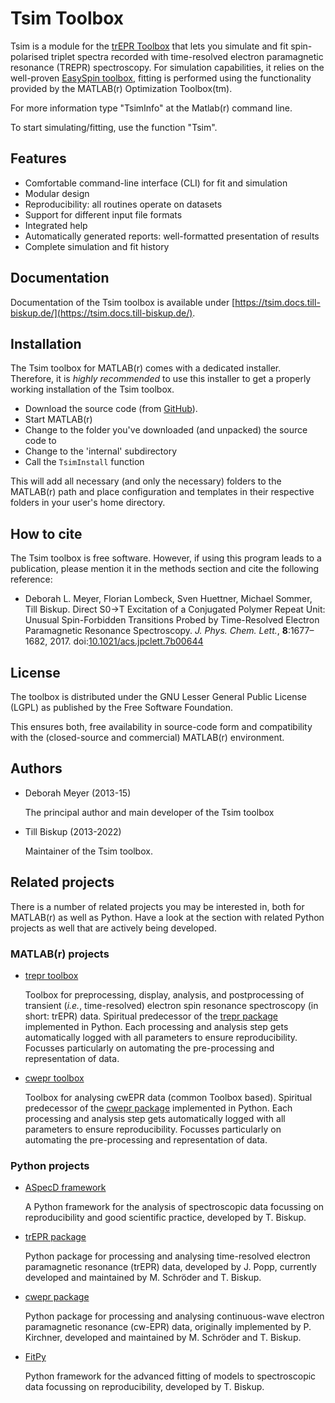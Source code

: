 # Tsim Toolbox

Tsim is a module for the [trEPR Toolbox](https://github.com/tillbiskup/matlab-trepr) that lets you simulate and fit spin-polarised triplet spectra recorded with time-resolved electron paramagnetic resonance (TREPR) spectroscopy. For simulation capabilities, it relies on the well-proven [EasySpin toolbox](https://easyspin.org/), fitting is performed using the functionality provided by the MATLAB(r) Optimization Toolbox(tm).

For more information type "TsimInfo" at the Matlab(r) command line.

To start simulating/fitting, use the function "Tsim".


## Features

* Comfortable command-line interface (CLI) for fit and simulation
* Modular design
* Reproducibility: all routines operate on datasets
* Support for different input file formats
* Integrated help
* Automatically generated reports: well-formatted presentation of results
* Complete simulation and fit history


## Documentation

Documentation of the Tsim toolbox is available under [https://tsim.docs.till-biskup.de/](https://tsim.docs.till-biskup.de/).


## Installation

The Tsim toolbox for MATLAB(r) comes with a dedicated installer. Therefore, it is *highly recommended* to use this installer to get a properly working installation of the Tsim toolbox.

  * Download the source code (from [GitHub](https://github.com/tillbiskup/matlab-trepr-tsim>)).
  * Start MATLAB(r)
  * Change to the folder you've downloaded (and unpacked) the source code to
  * Change to the 'internal' subdirectory
  * Call the ``TsimInstall`` function

This will add all necessary (and only the necessary) folders to the MATLAB(r) path and place configuration and templates in their respective folders in your user's home directory.


## How to cite

The Tsim toolbox is free software. However, if using this program leads to a publication, please mention it in the methods section and cite the following reference:

 * Deborah L. Meyer, Florian Lombeck, Sven Huettner, Michael Sommer, Till Biskup. 
Direct S0→T Excitation of a Conjugated Polymer Repeat Unit: Unusual Spin-Forbidden Transitions Probed by Time-Resolved Electron Paramagnetic Resonance Spectroscopy. *J. Phys. Chem. Lett.*, **8**:1677–1682, 2017. doi:[10.1021/acs.jpclett.7b00644](https://dx.doi.org/10.1021/acs.jpclett.7b00644)


## License

The toolbox is distributed under the GNU Lesser General Public License (LGPL) as published by the Free Software Foundation.

This ensures both, free availability in source-code form and compatibility with the (closed-source and commercial) MATLAB(r) environment.


## Authors

* Deborah Meyer (2013-15)

    The principal author and main developer of the Tsim toolbox

* Till Biskup (2013-2022)

    Maintainer of the Tsim toolbox.


## Related projects

There is a number of related projects you may be interested in, both for MATLAB(r) as well as Python. Have a look at the section with related Python projects as well that are actively being developed.


### MATLAB(r) projects

* [trepr toolbox](https://github.com/tillbiskup/matlab-trepr)

    Toolbox for preprocessing, display, analysis, and postprocessing of transient (*i.e.*, time-resolved) electron spin resonance spectroscopy (in short: trEPR) data. Spiritual predecessor of the [trepr package](https://docs.trepr.de/) implemented in Python. Each processing and analysis step gets automatically logged with all parameters to ensure reproducibility. Focusses particularly on automating the pre-processing and representation of data.

* [cwepr toolbox](https://github.com/tillbiskup/matlab-cwepr)

    Toolbox for analysing cwEPR data (common Toolbox based). Spiritual predecessor of the [cwepr package](https://docs.cwepr.de/) implemented in Python. Each processing and analysis step gets automatically logged with all parameters to ensure reproducibility. Focusses particularly on automating the pre-processing and representation of data.


### Python projects

* [ASpecD framework](https://docs.aspecd.de/)

    A Python framework for the analysis of spectroscopic data focussing on reproducibility and good scientific practice, developed by T. Biskup.

* [trEPR package](https://docs.trepr.de/)

    Python package for processing and analysing time-resolved electron paramagnetic resonance (trEPR) data, developed by J. Popp, currently developed and maintained by M. Schröder and T. Biskup.

* [cwepr package](https://docs.cwepr.de/)

    Python package for processing and analysing continuous-wave electron paramagnetic resonance (cw-EPR) data, originally implemented by P. Kirchner, developed and maintained by M. Schröder and T. Biskup.

* [FitPy](https://docs.fitpy.de/)

    Python framework for the advanced fitting of models to spectroscopic data focussing on reproducibility, developed by T. Biskup.
